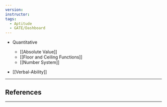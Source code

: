 ```yaml
---
version: 
instructor: 
tags:
  - Aptitude
  - GATE/Dashboard
---
```


- Quantitative 
	- [[Absolute Value]]
	- [[Floor and Ceiling Functions]]
	- [[Number System]]

- [[Verbal-Ability]]

---

## References


---
